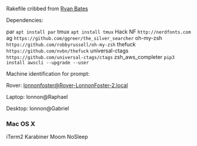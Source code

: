 Rakefile cribbed from [Ryan Bates](http://github.com/ryanb/dotfiles)

Dependencies:

par                `apt install par`
tmux               `apt install tmux`
Hack NF            `http://nerdfonts.com`
ag                 `https://github.com/ggreer/the_silver_searcher`
oh-my-zsh          `https://github.com/robbyrussell/oh-my-zsh`
thefuck            `https://github.com/nvbn/thefuck`
universal-ctags    `https://github.com/universal-ctags/ctags`
zsh_aws_completer  `pip3 install awscli --upgrade --user`

Machine identification for prompt:

Rover:
lonnonfoster@Rover-LonnonFoster-2.local

Laptop:
lonnon@Raphael

Desktop:
lonnon@Gabriel


### Mac OS X

iTerm2
Karabiner
Moom
NoSleep

